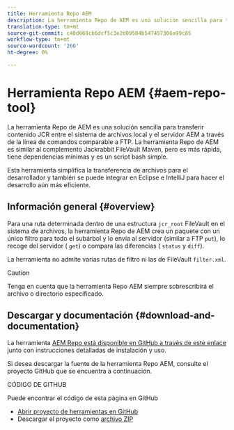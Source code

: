 ```yaml
---
title: Herramienta Repo AEM
description: La herramienta Repo de AEM es una solución sencilla para transferir contenido JCR entre el sistema de archivos local y el servidor AEM a través de la línea de comandos comparable a FTP.
translation-type: tm+mt
source-git-commit: c40d668cb6dcf5c3e2d09504b547457306a99c85
workflow-type: tm+mt
source-wordcount: '266'
ht-degree: 0%

---
```



# Herramienta Repo AEM {#aem-repo-tool}

La herramienta Repo de AEM es una solución sencilla para transferir contenido JCR entre el sistema de archivos local y el servidor AEM a través de la línea de comandos comparable a FTP. La herramienta Repo de AEM es similar al complemento [](https://jackrabbit.apache.org/filevault-package-maven-plugin)Jackrabbit FileVault Maven, pero es más rápida, tiene dependencias mínimas y es un script bash simple.

Esta herramienta simplifica la transferencia de archivos para el desarrollador y también se puede integrar en Eclipse e IntelliJ para hacer el desarrollo aún más eficiente.

## Información general {#overview}

Para una ruta determinada dentro de una estructura `jcr_root` FileVault en el sistema de archivos, la herramienta Repo de AEM crea un paquete con un único filtro para todo el subárbol y lo envía al servidor (similar a FTP `put`), lo recoge del servidor ( `get`) o compara las diferencias ( `status` y `diff`).

La herramienta no admite varias rutas de filtro ni las de FileVault `filter.xml`.

>[!CAUTION]
>
>Tenga en cuenta que la herramienta Repo AEM siempre sobrescribirá el archivo o directorio especificado.

## Descargar y documentación {#download-and-documentation}

La herramienta [AEM Repo está disponible en GitHub a través de este enlace](https://github.com/Adobe-Marketing-Cloud/tools/tree/master/repo) junto con instrucciones detalladas de instalación y uso.

Si desea descargar la fuente de la herramienta Repo AEM, consulte el proyecto GitHub que se encuentra a continuación.

CÓDIGO DE GITHUB

Puede encontrar el código de esta página en GitHub

* [Abrir proyecto de herramientas en GitHub](https://github.com/Adobe-Marketing-Cloud/tools)
* Descargar el proyecto como [archivo ZIP](https://github.com/Adobe-Marketing-Cloud/tools/archive/master.zip)
